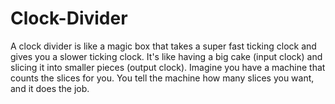 # Clock-Divider
A clock divider is like a magic box that takes a super fast ticking clock and gives you a slower ticking clock. It's like having a big cake (input clock) and slicing it into smaller pieces (output clock). Imagine you have a machine that counts the slices for you. You tell the machine how many slices you want, and it does the job.
